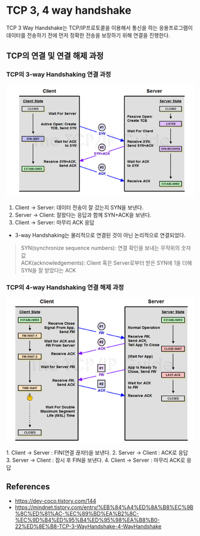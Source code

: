 # TCP 3, 4 way handshake

TCP 3 Way Handshake는 TCP/IP프로토콜을 이용해서 통신을 하는 응용프로그램이 데이터를 전송하기 전에 먼저 정확한 전송을 보장하기 위해 연결을 진행한다.

## TCP의 연결 및 연결 해제 과정

### TCP의 3-way Handshaking 연결 과정

![3-way-handshake-1](/record/network/images/3-way-handshake-1.png)

1. Client -> Server: 데이터 전송이 잘 갔는지 SYN을 보낸다.
2. Server -> Client: 잘왔다는 응답과 함께 SYN+ACK을 보낸다.
3. Client -> Server: 마무리 ACK 응답

- 3-way Handshaking는 물리적으로 연결된 것이 아닌 논리적으로 연결되었다.

> SYN(synchronize sequence numbers): 연결 확인을 보내는 무작위의 숫자 값  
> ACK(acknowledgements): Client 혹은 Server로부터 받은 SYN에 1을 더해 SYN을 잘 받았다는 ACK

### TCP의 4-way Handshaking 연결 해제 과정

![3-way-handshake-2](/record/network/images/3-way-handshake-2.png)

1. Client -> Server : FIN(연결 끊자!)을 보낸다.
2. Server -> Client : ACK로 응답
3. Server -> Client : 잠시 후 FIN을 보낸다.
4. Client -> Server : 마무리 ACK로 응답

## References

- https://dev-coco.tistory.com/144
- https://mindnet.tistory.com/entry/%EB%84%A4%ED%8A%B8%EC%9B%8C%ED%81%AC-%EC%89%BD%EA%B2%8C-%EC%9D%B4%ED%95%B4%ED%95%98%EA%B8%B0-22%ED%8E%B8-TCP-3-WayHandshake-4-WayHandshake
